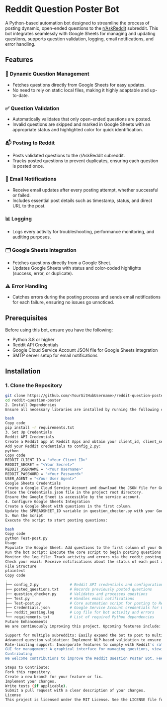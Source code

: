# Reddit Question Poster Bot

A Python-based automation bot designed to streamline the process of posting dynamic, open-ended questions to the [r/AskReddit](https://www.reddit.com/r/AskReddit/) subreddit. This bot integrates seamlessly with Google Sheets for managing and updating questions, supports question validation, logging, email notifications, and error handling.

## Features

### 🔄 **Dynamic Question Management**
- Fetches questions directly from Google Sheets for easy updates.
- No need to rely on static local files, making it highly adaptable and up-to-date.

### ✅ **Question Validation**
- Automatically validates that only open-ended questions are posted.
- Invalid questions are skipped and marked in Google Sheets with an appropriate status and highlighted color for quick identification.

### 📬 **Posting to Reddit**
- Posts validated questions to the r/AskReddit subreddit.
- Tracks posted questions to prevent duplicates, ensuring each question is posted once.

### 📧 **Email Notifications**
- Receive email updates after every posting attempt, whether successful or failed.
- Includes essential post details such as timestamp, status, and direct URL to the post.

### 📊 **Logging**
- Logs every activity for troubleshooting, performance monitoring, and auditing purposes.

### 🗂 **Google Sheets Integration**
- Fetches questions directly from a Google Sheet.
- Updates Google Sheets with status and color-coded highlights (success, error, or duplicate).

### ⚠️ **Error Handling**
- Catches errors during the posting process and sends email notifications for each failure, ensuring no issues go unnoticed.

## Prerequisites

Before using this bot, ensure you have the following:

- Python 3.8 or higher
- Reddit API Credentials
- Google Cloud Service Account JSON file for Google Sheets integration
- SMTP server setup for email notifications

## Installation

### 1. Clone the Repository

```bash
git clone https://github.com/<YourGitHubUsername>/reddit-question-poster.git
cd reddit-question-poster
2. Install Dependencies
Ensure all necessary libraries are installed by running the following command:

bash
Copy code
pip install -r requirements.txt
3. Set Up Credentials
Reddit API Credentials
Create a Reddit app at Reddit Apps and obtain your client_id, client_secret, username, password, and user_agent.
Add your Reddit credentials to config_2.py:
python
Copy code
REDDIT_CLIENT_ID = "<Your Client ID>"
REDDIT_SECRET = "<Your Secret>"
REDDIT_USERNAME = "<Your Username>"
REDDIT_PASSWORD = "<Your Password>"
USER_AGENT = "<Your User Agent>"
Google Sheets Credentials
Create a Google Cloud Service Account and download the JSON file for Google Sheets API access.
Place the Credentials.json file in the project root directory.
Ensure the Google Sheet is accessible by the service account.
4. Configure Google Sheets Integration
Create a Google Sheet with questions in the first column.
Update the SPREADSHEET_ID variable in question_checker.py with your Google Sheet ID.
5. Run the Script
Execute the script to start posting questions:

bash
Copy code
python Test-post.py
Usage
Populate the Google Sheet: Add questions to the first column of your Google Sheet.
Run the bot script: Execute the core script to begin posting questions to r/AskReddit.
Monitor the log file: Track activity and errors via the reddit_posting.log file.
Check your email: Receive notifications about the status of each post attempt.
File Structure
plaintext
Copy code
.
├── config_2.py              # Reddit API credentials and configuration
├── posted_questions.txt     # Records previously posted questions
├── question_checker.py      # Validates and processes questions
├── Test.py                  # Handles email notifications
├── Test-post.py             # Core automation script for posting to Reddit
├── Credentials.json         # Google Service Account credentials for Google Sheets
├── reddit_posting.log       # Log file for bot activity and errors
└── requirements.txt         # List of required Python dependencies
Future Enhancements
We are continuously improving this project. Upcoming features include:

Support for multiple subreddits: Easily expand the bot to post to multiple subreddits.
Advanced question validation: Implement NLP-based validation to ensure the best quality of questions.
Rate-limiting support: Incorporate features to comply with Reddit's rate-limiting rules.
GUI for management: A graphical interface for managing questions, viewing post status, and interacting with the bot.
Contributing
We welcome contributions to improve the Reddit Question Poster Bot. Feel free to fork the repository and submit pull requests with your changes. Please ensure your code adheres to the project's coding standards and includes relevant tests.

Steps to Contribute:
Fork this repository.
Create a new branch for your feature or fix.
Implement your changes.
Write tests (if applicable).
Submit a pull request with a clear description of your changes.
License
This project is licensed under the MIT License. See the LICENSE file for more details.